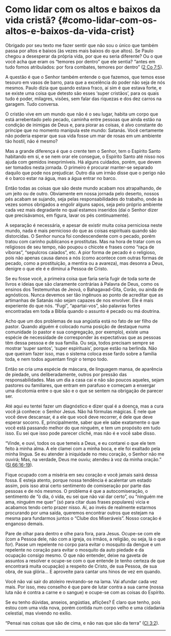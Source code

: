 # Como lidar com os altos e baixos da vida cristã? {#como-lidar-com-os-altos-e-baixos-da-vida-crist}

Obrigado por seu texto me fazer sentir que não sou o único que também passa por altos e baixos (às vezes mais baixos do que altos). Se Paulo chegou a desesperar da própria vida, por que eu seria diferente? Ou o que você acha que eram os “temores por dentro” que ele sentia? “antes em tudo fomos atribulados: por fora combates, temores por dentro” ([2 Co 7:5](http://bibliaonline.com.br/acf/2co/7/5)).

A questão é que o Senhor também entende o que fazemos, que temos esse tesouro em vasos de barro, para que a excelência do poder não seja de nós mesmos. Paulo dizia que quando estava fraco, aí sim é que estava forte, e se existe uma coisa que detesto são esses ‘super cristãos’, para os quais tudo é poder, milagres, visões, sem falar das riquezas e dos dez carros na garagem. Tudo conversa.

O cristão vive em um mundo que não é o seu lugar, habita um corpo que está arrebentado pelo pecado, caminha entre pessoas que ainda estão na condição de inimigas de Deus e, para piorar as coisas, é alvo constante do príncipe que no momento manipula este mundo: Satanás. Você certamente não poderia esperar que sua vida fosse um mar de rosas em um ambiente tão hostil, não é mesmo?

Mas a grande diferença é que o crente tem o Senhor, tem o Espírito Santo habitando em si, e se nem orar ele consegue, o Espírito Santo até nisso nos ajuda com gemidos inexprimíveis. Há alguns cuidados, porém, que devem ser tomados nesta jornada. O primeiro é procurar manter-se separado daquilo que pode nos prejudicar. Outro dia um irmão disse que o perigo não é o barco estar na água, mas a água entrar no barco.

Então todas as coisas que são deste mundo acabam nos atrapalhando, de um jeito ou de outro. Obviamente em nossa jornada pelo deserto, nossos pés acabam se sujando, seja pelas responsabilidades do trabalho, onde às vezes somos obrigados a engolir alguns sapos, seja pelo próprio ambiente cada vez mais degradante no qual estamos inseridos (daí o Senhor dizer que precisávamos, em figura, lavar os pés continuamente).

A separação é necessária, e apesar de existir muita coisa perniciosa neste mundo, nada é mais pernicioso do que as coisas espirituais quando são distorcidas. O Senhor nunca foi condescendente com o pecado, porém tratou com carinho publicanos e prostitutas. Mas na hora de tratar com os religiosos de seu tempo, não poupou o chicote e frases como “raça de víboras”, “sepulcros caiados”, etc. A pior forma de pecado é o religioso, pois não apenas causa danos a nós (como acontece com outras formas de pecado, como a prostituição, a mentira ou a avareza), mas desonra a Deus, denigre o que ele é e diminui a Pessoa de Cristo.

Se eu fosse você, a primeira coisa que faria seria fugir de toda sorte de livros e ideias que são claramente contrárias à Palavra de Deus, como os ensinos dos Testemunhas de Jeová, o Bahagavad-Gita, Corão, ou ainda de agnósticos. Nunca devemos ser tão ingênuos ao ponto de acreditar que as artimanhas de Satanás não sejam capazes de nos envolver. Ele é mais experiente do que nós. “Fugi”, “apartai-vos”, são palavras fortes encontradas em toda a Bíblia quando o assunto é pecado ou má doutrina.

Acho que um dos problemas de sua angústia está no fato de ser filho de pastor. Quando alguém é colocado numa posição de destaque numa comunidade (o pastor e sua congregação, por exemplo), existe uma espécie de necessidade de corresponder às expectativas que as pessoas têm dessa pessoa e de sua família. Ou seja, todos precisam sempre se mostrar ‘super santos’, ‘super espirituais’, porque estão na berlinda. Não que queiram fazer isso, mas o sistema coloca esse fardo sobre a família toda, e nem todos aguentam fingir o tempo todo.

Então se cria uma espécie de máscara, de linguagem mansa, de aparência de piedade, uns deliberadamente, outros por pressão das responsabilidades. Mas um dia a casa cai e não são poucos aqueles, sejam pastores ou familiares, que entram em parafuso e começam a enxergar uma dicotomia entre o que são e o que se sentem na obrigação de parecer ser.

Até aqui eu tentei fazer um diagnóstico e dizer qual é a doença, mas a cura você já conhece: o Senhor Jesus. Não há fórmulas mágicas. É nele que você deve descansar, é a ele que você deve recorrer, é dele que deve esperar socorro. E, principalmente, saber que ele sabe exatamente o que você está passando melhor do que ninguém, e tem um propósito em tudo isso. Eu sei que isso pode parecer cliché, mas não é e você sabe disso.

“Vinde, e ouvi, todos os que temeis a Deus, e eu contarei o que ele tem feito à minha alma. A ele clamei com a minha boca, e ele foi exaltado pela minha língua. Se eu atender à iniquidade no meu coração, o Senhor não me ouvirá; Mas, na verdade, Deus me ouviu; atendeu à voz da minha oração.” ([Sl 66:16-19](http://bibliaonline.com.br/acf/sl/66/16-19)).

Fique ocupado com a miséria em seu coração e você jamais sairá dessa fossa. E esteja atento, porque nossa tendência é acalentar um estado assim, pois isso atrai certo sentimento de comiseração por parte das pessoas e de nós mesmos. O problema é que a autocomiseração, o sentimento de “ó dia, ó vida, eu sei que não vai dar certo”, ou “ninguém me ama, ninguém me quer” (só para citar duas frases populares) vicia e acabamos tendo certo prazer nisso. Aí, ao invés de realmente estarmos procurando por uma saída, queremos encontrar outros que estejam na mesma para fundarmos juntos o “Clube dos Miseráveis”. Nosso coração é enganoso demais.

Pare de olhar para dentro e olhe para fora, para Jesus. Ocupe-se com ele (com a Pessoa dele, não com a igreja, os irmãos, a religião, ou seja, lá o que for). Passe um repelente no corpo para evitar o mosquito da dengue e um repelente no coração para evitar o mosquito da auto piedade e da ocupação consigo mesmo. O que não entender, deixe na gaveta de assuntos a resolver e ocupe-se com o que entende (e tenho certeza de que encontrará muita ocupação) a respeito de Cristo, de sua Pessoa, de sua obra, de sua glória... E aproveite para cantar uns hinos de vez em quando.

Você não vai sair do atoleiro revirando-se na lama. Vai afundar cada vez mais. Por isso, meu conselho é que pare de lutar contra a sua carne (nossa luta não é contra a carne e o sangue) e ocupe-se com as coisas do Espírito.

Se eu tenho dúvidas, anseios, angústias, aflições? É claro que tenho, pois estou com uma vida nova, porém contida num corpo velho e uma cidadania celestial, mas vivendo no exílio.

“Pensai nas coisas que são de cima, e não nas que são da terra” ([Cl 3:2](http://bibliaonline.com.br/acf/cl/3/2)).

*****